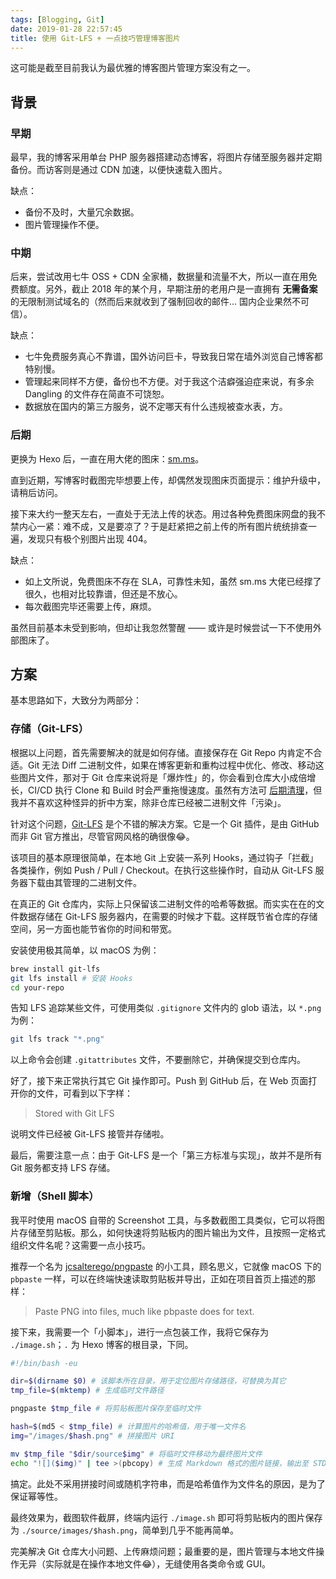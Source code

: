 ```yaml
---
tags: [Blogging, Git]
date: 2019-01-28 22:57:45
title: 使用 Git-LFS + 一点技巧管理博客图片
---
```


这可能是截至目前我认为最优雅的博客图片管理方案没有之一。

<!--more-->

## 背景

### 早期

最早，我的博客采用单台 PHP 服务器搭建动态博客，将图片存储至服务器并定期备份。而访客则是通过 CDN 加速，以便快速载入图片。

缺点：

- 备份不及时，大量冗余数据。
- 图片管理操作不便。

### 中期

后来，尝试改用七牛 OSS + CDN 全家桶，数据量和流量不大，所以一直在用免费额度。另外，截止 2018 年的某个月，早期注册的老用户是一直拥有 **无需备案** 的无限制测试域名的（然而后来就收到了强制回收的邮件... 国内企业果然不可信）。

缺点：

- 七牛免费服务真心不靠谱，国外访问巨卡，导致我日常在墙外浏览自己博客都特别慢。
- 管理起来同样不方便，备份也不方便。对于我这个洁癖强迫症来说，有多余 Dangling 的文件存在简直不可饶恕。
- 数据放在国内的第三方服务，说不定哪天有什么违规被查水表，方。

### 后期

更换为 Hexo 后，一直在用大佬的图床：[sm.ms](https://sm.ms/)。

直到近期，写博客时截图完毕想要上传，却偶然发现图床页面提示：维护升级中，请稍后访问。

接下来大约一整天左右，一直处于无法上传的状态。用过各种免费图床网盘的我不禁内心一紧：难不成，又是要凉了？于是赶紧把之前上传的所有图片统统排查一遍，发现只有极个别图片出现 404。

缺点：

- 如上文所说，免费图床不存在 SLA，可靠性未知，虽然 sm.ms 大佬已经撑了很久，也相对比较靠谱，但还是不放心。
- 每次截图完毕还需要上传，麻烦。

虽然目前基本未受到影响，但却让我忽然警醒 —— 或许是时候尝试一下不使用外部图床了。

## 方案

基本思路如下，大致分为两部分：

### 存储（Git-LFS）

根据以上问题，首先需要解决的就是如何存储。直接保存在 Git Repo 内肯定不合适。Git 无法 Diff 二进制文件，如果在博客更新和重构过程中优化、修改、移动这些图片文件，那对于 Git 仓库来说将是「爆炸性」的，你会看到仓库大小成倍增长，CI/CD 执行 Clone 和 Build 时会严重拖慢速度。虽然有方法可 [后期清理](https://wi1dcard.dev/posts/git-find-large-file/)，但我并不喜欢这种怪异的折中方案，除非仓库已经被二进制文件「污染」。

针对这个问题，[Git-LFS](https://git-lfs.github.com) 是个不错的解决方案。它是一个 Git 插件，是由 GitHub 而非 Git 官方推出，尽管官网风格的确很像😂。

该项目的基本原理很简单，在本地 Git 上安装一系列 Hooks，通过钩子「拦截」各类操作，例如 Push / Pull / Checkout。在执行这些操作时，自动从 Git-LFS 服务器下载由其管理的二进制文件。

在真正的 Git 仓库内，实际上只保留该二进制文件的哈希等数据。而实实在在的文件数据存储在 Git-LFS 服务器内，在需要的时候才下载。这样既节省仓库的存储空间，另一方面也能节省你的时间和带宽。

安装使用极其简单，以 macOS 为例：

```bash
brew install git-lfs
git lfs install # 安装 Hooks
cd your-repo
```

告知 LFS 追踪某些文件，可使用类似 `.gitignore` 文件内的 glob 语法，以 `*.png` 为例：

```bash
git lfs track "*.png"
```

以上命令会创建 `.gitattributes` 文件，不要删除它，并确保提交到仓库内。

好了，接下来正常执行其它 Git 操作即可。Push 到 GitHub 后，在 Web 页面打开你的文件，可看到以下字样：

> Stored with Git LFS

说明文件已经被 Git-LFS 接管并存储啦。

最后，需要注意一点：由于 Git-LFS 是一个「第三方标准与实现」，故并不是所有 Git 服务都支持 LFS 存储。

### 新增（Shell 脚本）

我平时使用 macOS 自带的 Screenshot 工具，与多数截图工具类似，它可以将图片存储至剪贴板。那么，如何快速将剪贴板内的图片输出为文件，且按照一定格式组织文件名呢？这需要一点小技巧。

推荐一个名为 [jcsalterego/pngpaste](https://github.com/jcsalterego/pngpaste) 的小工具，顾名思义，它就像 macOS 下的 `pbpaste` 一样，可以在终端快速读取剪贴板并导出，正如在项目首页上描述的那样：

> Paste PNG into files, much like pbpaste does for text.

接下来，我需要一个「小脚本」，进行一点包装工作，我将它保存为 `./image.sh`；`.` 为 Hexo 博客的根目录，下同。

```bash
#!/bin/bash -eu

dir=$(dirname $0) # 该脚本所在目录，用于定位图片存储路径，可替换为其它
tmp_file=$(mktemp) # 生成临时文件路径

pngpaste $tmp_file # 将剪贴板图片保存至临时文件

hash=$(md5 < $tmp_file) # 计算图片的哈希值，用于唯一文件名
img="/images/$hash.png" # 拼接图片 URI

mv $tmp_file "$dir/source$img" # 将临时文件移动为最终图片文件
echo "![]($img)" | tee >(pbcopy) # 生成 Markdown 格式的图片链接，输出至 STDOUT 同时写入剪贴板
```

搞定。此处不采用拼接时间或随机字符串，而是哈希值作为文件名的原因，是为了保证幂等性。

最终效果为，截图软件截屏，终端内运行 `./image.sh` 即可将剪贴板内的图片保存为 `./source/images/$hash.png`，简单到几乎不能再简单。

完美解决 Git 仓库大小问题、上传麻烦问题；最重要的是，图片管理与本地文件操作无异（实际就是在操作本地文件😂），无缝使用各类命令或 GUI。

